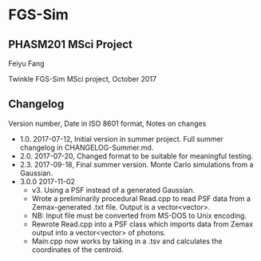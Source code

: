 <!--- Tip: Use python-pip/grip to preview Markdown documents in the same form as Github formats them. -->
# FGS-Sim
## PHASM201 MSci Project

Feiyu Fang

Twinkle FGS-Sim MSci project, October 2017

## Changelog
Version number, Date in ISO 8601 format, Notes on changes

- 1.0. 2017-07-12, Initial version in summer project. Full summer changelog in CHANGELOG-Summer.md. 
- 2.0. 2017-07-20, Changed format to be suitable for meaningful testing.
- 2.3. 2017-09-18, Final summer version. Monte Carlo simulations from a Gaussian. 
- 3.0.0 2017-11-02
	- v3. Using a PSF instead of a generated Gaussian. 
	- Wrote a preliminarily procedural Read.cpp to read PSF data from a Zemax-generated .txt file. Output is a vector<vector<float>>.
	- NB: Input file must be converted from MS-DOS to Unix encoding. 
	- Rewrote Read.cpp into a PSF class which imports data from Zemax output into a vector<vector<int>> of photons.
	- Main.cpp now works by taking in a .tsv and calculates the coordinates of the centroid. 
